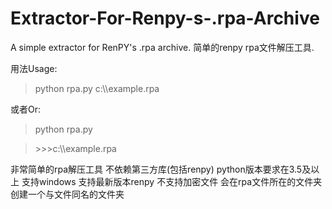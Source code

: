 # Extractor-For-Renpy-s-.rpa-Archive
A simple extractor for RenPY's .rpa archive. 
简单的renpy rpa文件解压工具.

用法Usage:

>python rpa.py c:\\\\example.rpa

或者Or:

>python rpa.py

>\>\>\>c:\\\\example.rpa

非常简单的rpa解压工具
不依赖第三方库(包括renpy)
python版本要求在3.5及以上
支持windows
支持最新版本renpy
不支持加密文件
会在rpa文件所在的文件夹创建一个与文件同名的文件夹
